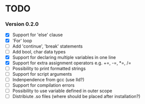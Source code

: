 TODO
=========

### Version 0.2.0

* [x] Support for 'else' clause
* [x] 'For' loop
* [ ] Add 'continue', 'break' statements
* [ ] Add bool, char data types
* [x] Support for declaring multiple variables in one line
* [x] Support for extra assignment operators e.g. +=, -=, *=, /=
* [ ] Possibility to print formatted strings
* [ ] Support for script arguments
* [ ] Indenpendence from gcc (use lld?)
* [ ] Support for compilation errors
* [ ] Possibility to use variable defined in outer scope
* [ ] Distribiute .so files (where should be placed after installation?)